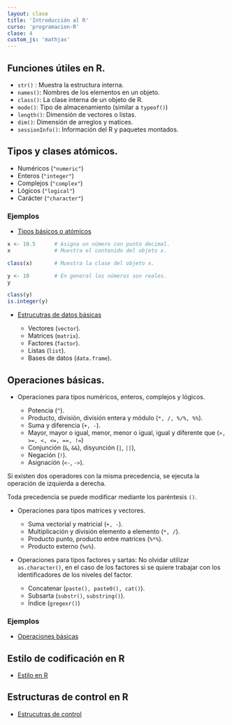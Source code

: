 ```yaml
---
layout: clase
title: 'Introducción al R'
curso: 'programacion-R'
clase: 4
custom_js: 'mathjax'
---
```



## Funciones útiles en R.

 - `str()` : Muestra la estructura interna.
 - `names()`: Nombres de los elementos en un objeto.
 - `class()`: La clase interna de un objeto de R.
 - `mode()`: Tipo de almacenamiento (similar a `typeof()`)
 - `length()`: Dimensión de vectores o listas.
 - `dim()`: Dimensión de arreglos y matices.
 - `sessionInfo()`: Información del R y paquetes montados.

## Tipos y clases atómicos.

 - Numéricos (`"numeric"`)
 - Enteros (`"integer"`)
 - Complejos (`"complex"`)
 - Lógicos (`"logical"`)
 - Carácter (`"character"`)

### Ejemplos

  - [Tipos básicos o atómicos](01ElementosBasicos.R)

```r
x <- 10.5      # Asigna un número con punto decimal.
x              # Muestra el contenido del objeto x.

class(x)       # Muestra la clase del objeto x.

y <- 10        # En general los números son reales.
y

class(y)
is.integer(y)
```

 - [Estrucutras de datos básicas](02EstructurasdeDatosBasicas.R)

    * Vectores (`vector`).
    * Matrices (`matrix`).
    * Factores (`factor`).
    * Listas (`list`).
    * Bases de datos (`data.frame`).

## Operaciones básicas.

 - Operaciones para tipos numéricos, enteros, complejos y lógicos.

   * Potencia (`^`).
   * Producto, división, división entera y módulo (`*, /, %/%, %%`).
   * Suma y diferencia (`+, -`).
   * Mayor, mayor o igual, menor, menor o igual,
     igual y diferente que (`>, >=, <, <=, ==, !=`)
   * Conjunción (`&`, `&&`), disyunción (`|`, `||`),
   * Negación (`!`).
   * Asignación (`<-`, `->`).

 Si existen dos operadores con la misma precedencia,
 se ejecuta la operación de izquierda a derecha.

 Toda precedencia se puede modificar mediante los
 paréntesis `()`.

  - Operaciones para tipos matrices y vectores.

    * Suma vectorial y matricial (`+, -`).
    * Multiplicación y división elemento a elemento (`*, /`).
    * Producto punto, producto entre matrices (`%*%`).
    * Producto externo (`%o%`).

  - Operaciones para tipos factores y sartas:
    No olvidar utilizar `as.character()`, en el caso de los factores si
    se quiere trabajar con los identificadores de los niveles del factor.

    * Concatenar (`paste(), paste0(), cat()`).
    * Subsarta (`substr()`, `substring()`).
    * Índice (`gregexr()`)

### Ejemplos

  - [Operaciones básicas](03Operaciones.R)

## Estilo de codificación en R

  - [Estilo en R](04EstiloR.html)

## Estructuras de control en R

  - [Estrucutras de control](05Estructuradeprogramacion.html)
